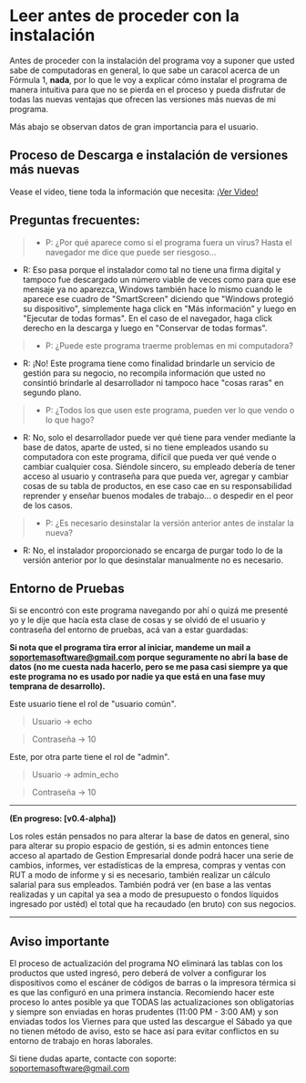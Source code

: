 # **Leer antes de proceder con la instalación**

Antes de proceder con la instalación del programa voy a suponer que usted sabe de computadoras en general, lo que sabe un caracol acerca de un Fórmula 1, **nada**, por lo que le voy a explicar cómo instalar el programa de manera intuitiva para que no se pierda en el proceso y pueda disfrutar de todas las nuevas ventajas que ofrecen las versiones más nuevas de mi programa.

Más abajo se observan datos de gran importancia para el usuario.


## **Proceso de Descarga e instalación de versiones más nuevas**

Vease el video, tiene toda la información que necesita:
[¡Ver Video!](https://youtu.be/25tIBAkmvtI)

## **Preguntas frecuentes:**

> - P: ¿Por qué aparece como si el programa fuera un virus? Hasta el navegador me dice que puede ser riesgoso...

- R: Eso pasa porque el instalador como tal no tiene una firma digital y tampoco fue descargado un número viable de veces como         para que ese mensaje ya no aparezca, Windows también hace lo mismo cuando le aparece ese cuadro de "SmartScreen" diciendo que "Windows protegió su dispositivo", simplemente haga click en "Más información" y luego en "Ejecutar de todas formas". En el caso de el navegador, haga click derecho en la descarga y luego en "Conservar de todas formas".

> - P: ¿Puede este programa traerme problemas en mi computadora?

- R: ¡No! Este programa tiene como finalidad brindarle un servicio de gestión para su negocio, no recompila información que usted no consintió brindarle al desarrollador ni tampoco hace "cosas raras" en segundo plano.

>  - P: ¿Todos los que usen este programa, pueden ver lo que vendo o lo que hago?

- R: No, solo el desarrollador puede ver qué tiene para vender mediante la base de datos, aparte de usted, si no tiene empleados usando su computadora con este programa, difícil que pueda ver qué vende o cambiar cualquier cosa. Siéndole sincero, su empleado debería de tener acceso al usuario y contraseña para que pueda ver, agregar y cambiar cosas de su tabla de productos, en ese caso cae en su responsabilidad reprender y enseñar buenos modales de trabajo... o despedir en el peor de los casos.

>  - P: ¿Es necesario desinstalar la versión anterior antes de instalar la nueva?

- R: No, el instalador proporcionado se encarga de purgar todo lo de la versión anterior por lo que desinstalar manualmente no es necesario.

## **Entorno de Pruebas**
Si se encontró con este programa navegando por ahí o quizá me presenté yo y le dije que hacía esta clase de cosas y se olvidó de el usuario y contraseña del entorno de pruebas, acá van a estar guardadas:

**Si nota que el programa tira error al iniciar, mandeme un mail a soportemasoftware@gmail.com porque seguramente no abrí la base de datos (no me cuesta nada hacerlo, pero se me pasa casi siempre ya que este programa no es usado por nadie ya que está en una fase muy temprana de desarrollo).**

Este usuario tiene el rol de "usuario común".
> Usuario -> echo

> Contraseña  -> 10

Este, por otra parte tiene el rol de "admin".
> Usuario -> admin_echo

> Contraseña -> 10

---
**(En progreso: [v0.4-alpha])**

Los roles están pensados no para alterar la base de datos en general, sino para alterar su propio espacio de gestión, si es admin entonces tiene acceso al apartado de Gestion Empresarial donde podrá hacer una serie de cambios, informes, ver estadísticas de la empresa, compras y ventas con RUT a modo de informe y si es necesario, también realizar un cálculo salarial para sus empleados. También podrá ver (en base a las ventas realizadas y un capital ya sea a modo de presupuesto o fondos líquidos ingresado por ustéd) el total que ha recaudado (en bruto) con sus negocios.

---
## **Aviso importante**
El proceso de actualización del programa NO eliminará las tablas con los productos que usted ingresó, pero deberá de volver a configurar los dispositivos como el escáner de códigos de barras o la impresora térmica si es que las configuró en una primera instancia. Recomiendo hacer este proceso lo antes posible ya que TODAS las actualizaciones son obligatorias y siempre son enviadas en horas prudentes (11:00 PM - 3:00 AM) y son enviadas todos los Viernes para que usted las descargue el Sábado ya que no tienen método de aviso, esto se hace así para evitar conflictos en su entorno de trabajo en horas laborales.

Si tiene dudas aparte, contacte con soporte: soportemasoftware@gmail.com



